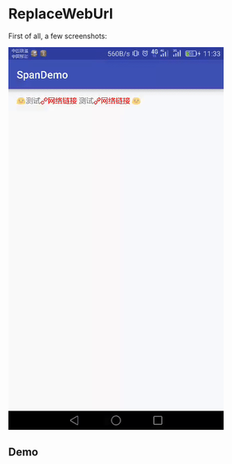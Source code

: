 # ReplaceWebUrl
First of all, a few screenshots:

![screenshot1]( https://github.com/fossilhua/ReplaceWebUrl/blob/master/gif/screenshot_1.gif )

## Demo